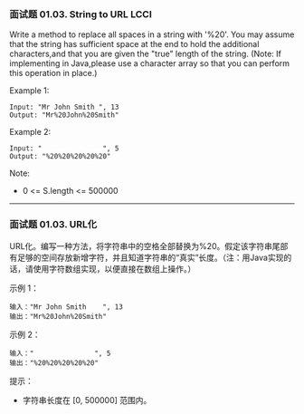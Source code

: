 ### 面试题 01.03. String to URL LCCI
Write a method to replace all spaces in a string with '%20'. You may assume that the string has sufficient space at the end to hold the additional characters,and that you are given the "true" length of the string. (Note: If implementing in Java,please use a character array so that you can perform this operation in place.)

Example 1:

	Input: "Mr John Smith ", 13
	Output: "Mr%20John%20Smith"

Example 2:

	Input: "               ", 5
	Output: "%20%20%20%20%20"



Note:

* 0 <= S.length <= 500000

----

### 面试题 01.03. URL化
URL化。编写一种方法，将字符串中的空格全部替换为%20。假定该字符串尾部有足够的空间存放新增字符，并且知道字符串的“真实”长度。（注：用Java实现的话，请使用字符数组实现，以便直接在数组上操作。）



示例 1：

	输入："Mr John Smith    ", 13
	输出："Mr%20John%20Smith"

示例 2：

	输入："               ", 5
	输出："%20%20%20%20%20"



提示：

* 字符串长度在 [0, 500000] 范围内。

